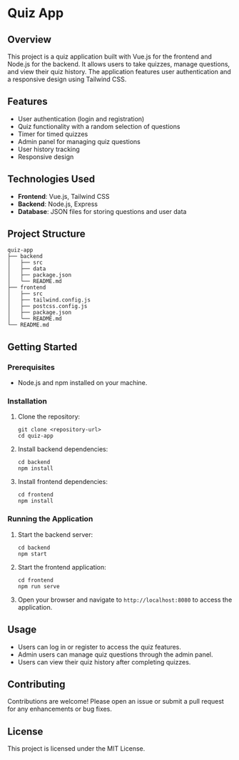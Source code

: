 # Quiz App

## Overview

This project is a quiz application built with Vue.js for the frontend and Node.js for the backend. It allows users to take quizzes, manage questions, and view their quiz history. The application features user authentication and a responsive design using Tailwind CSS.

## Features

- User authentication (login and registration)
- Quiz functionality with a random selection of questions
- Timer for timed quizzes
- Admin panel for managing quiz questions
- User history tracking
- Responsive design

## Technologies Used

- **Frontend**: Vue.js, Tailwind CSS
- **Backend**: Node.js, Express
- **Database**: JSON files for storing questions and user data

## Project Structure

```
quiz-app
├── backend
│   ├── src
│   ├── data
│   ├── package.json
│   └── README.md
├── frontend
│   ├── src
│   ├── tailwind.config.js
│   ├── postcss.config.js
│   ├── package.json
│   └── README.md
└── README.md
```

## Getting Started

### Prerequisites

- Node.js and npm installed on your machine.

### Installation

1. Clone the repository:

   ```
   git clone <repository-url>
   cd quiz-app
   ```

2. Install backend dependencies:

   ```
   cd backend
   npm install
   ```

3. Install frontend dependencies:
   ```
   cd frontend
   npm install
   ```

### Running the Application

1. Start the backend server:

   ```
   cd backend
   npm start
   ```

2. Start the frontend application:

   ```
   cd frontend
   npm run serve
   ```

3. Open your browser and navigate to `http://localhost:8080` to access the application.

## Usage

- Users can log in or register to access the quiz features.
- Admin users can manage quiz questions through the admin panel.
- Users can view their quiz history after completing quizzes.

## Contributing

Contributions are welcome! Please open an issue or submit a pull request for any enhancements or bug fixes.

## License

This project is licensed under the MIT License.
